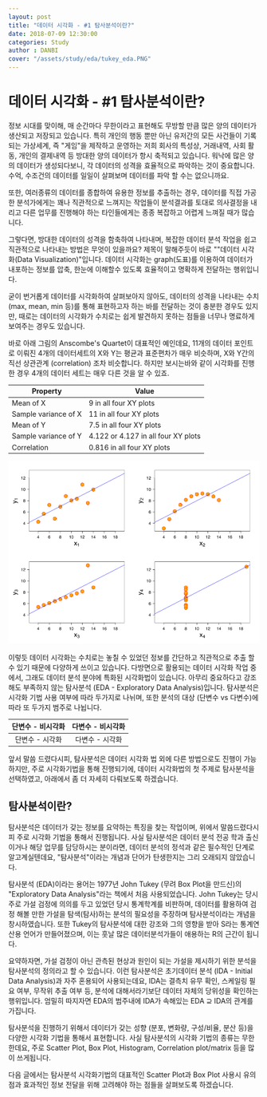 ```yaml
---
layout: post
title: "데이터 시각화 - #1 탐사분석이란?"
date: 2018-07-09 12:30:00
categories: Study
author : DANBI
cover: "/assets/study/eda/tukey_eda.PNG"
---
```


# 데이터 시각화 - #1 탐사분석이란?

정보 시대를 맞이해, 매 순간마다 무한이라고 표현해도 무방할 만큼 많은 양의 데이터가 생산되고 저장되고 있습니다.  특히 개인의 행동 뿐만 아닌 유저간의 모든 사건들이 기록되는 가상세계, 즉 "게임"을 제작하고 운영하는 저희 회사의 특성상,  거래내역, 사회 활동, 개인의 결제내역 등 방대한 양의 데이터가 항시 축적되고 있습니다. 워낙에 많은 양의 데이터가 생성되다보니, 각 데이터의 성격을 효율적으로 파악하는 것이 중요합니다. 수억, 수조건의 데이터를 일일이 살펴보며 데이터를 파악 할 수는 없으니까요. 

또한, 여러종류의 데이터를 종합하여 유용한 정보를 추출하는 경우, 데이터를 직접 가공한 분석가에게는 꽤나 직관적으로 느껴지는 작업들이 분석결과를 토대로 의사결정을 내리고 다른 업무를 진행해야 하는 타인들에게는 종종 복잡하고 어렵게 느껴질 때가 많습니다. 

그렇다면, 방대한 데이터의 성격을 함축하여 나타내며, 복잡한 데이터 분석 작업을 쉽고 직관적으로 나타내는 방법은 무엇이 있을까요? 제목이 말해주듯이 바로 ""데이터 시각화(Data Visualization)"입니다. 데이터 시각화는 graph(도표)를 이용하여 데이터가 내포하는 정보를 압축, 한눈에 이해할수 있도록 효율적이고 명확하게 전달하는 행위입니다. 

굳이 번거롭게 데이터를 시각화하여 살펴보아지 않아도, 데이터의 성격을 나타내는 수치 (max, mean, min 등)를 통해 표현하고자 하는 바를 전달하는 것이 충분한 경우도 있지만, 때로는 데이터의 시각화가 수치로는 쉽게 발견하지 못하는 점들을 너무나 명료하게 보여주는 경우도 있습니다. 

바로 아래 그림의 Anscombe's Quartet이 대표적인 예인데요, 11개의 데이터 포인트로 이뤄진 4개의 데이터세트의 X와 Y는 평균과 표준편차가 매우 비슷하며, X와 Y간의 직선 상관관계 (correlation) 조차 비슷합니다. 하지만 보시는바와 같이 시각화를 진행한 경우 4개의 데이터 세트는 매우 다른 것을 알 수 있죠. 

| Property | Value |
|--|--|
| Mean of X | 9 in all four XY plots |
| Sample variance of X | 11 in all four XY plots |
| Mean of Y | 7.5 in all four XY plots |
| Sample variance of Y | 4.122 or 4.127 in all four XY plots |
| Correlation | 0.816 in all four XY plots |

![990px-Anscombe's_quartet_3.svg](/assets/study/eda/990px-Anscombe's_quartet_3.svg.png)

이렇듯 데이터 시각화는 수치로는 놓칠 수 있었던 정보를 간단하고 직관적으로 추출 할 수 있기 때문에 다양하게 쓰이고 있습니다. 다방면으로 활용되는 데이터 시각화 작업 중에서, 그래도 데이터 분석 분야에 특화된 시각화법이 있습니다. 아무리 중요하다고 강조해도 부족하지 않는 탐사분석 (EDA - Exploratory Data Analysis)입니다. 탐사분석은 시각화 기법 사용 여부에 따라 두가지로 나뉘며, 또한 분석의 대상 (단변수 vs 다변수)에 따라 또 두가지 범주로 나뉩니다. 

| 단변수 - 비시각화 | 다변수 - 비시각화 |
| :---------------: | :---------------: |
|  단변수 - 시각화  |  다변수 - 시각화  |

앞서 말씀 드렸다시피, 탐사분석은 데이터  시각화 법 외에 다른 방법으로도 진행이 가능하지만, 주로 시각화기법을 통해 진행되기에, 데이터 시각화법의 첫 주제로 탐사분석을 선택하였고, 아래에서 좀 더 자세히 다뤄보도록 하겠습니다.

## 탐사분석이란? 

탐사분석은 데이터가 갖는 정보를 요약하는 특징을 찾는 작업이며, 위에서 말씀드렸다시피 주로 시각화 기법을 통해서 진행됩니다. 사실 탐사분석은 데이터 분석 전공 학과 출신이거나 해당 업무를 담당하시는 분이라면, 데이터 분석의 정석과 같은 필수적인 단계로 알고계실텐데요, "탐사분석"이라는 개념과 단어가 탄생한지는 그리 오래되지 않았습니다. 

탐사분석 (EDA)이라는 용어는 1977년 John Tukey (무려 Box Plot을 만드신)의 "Exploratory Data Analysis"라는 책에서 처음 사용되었습니다. John Tukey는 당시 주로 가설 검정에 의의를 두고 있었던 당시 통계학계를 비판하며, 데이터를 활용하여 검정 해볼 만한 가설을 탐색(탐사)하는 분석의 필요성을 주장하며 탐사분석이라는 개념을 창시하였습니다. 또한 Tukey의 탐사분석에 대한 강조와 그의 영향을 받아 S라는 통계연산용 언어가 만들어졌으며, 이는 훗날 많은 데이터분석가들이 애용하는 R의 근간이 됩니다. 

요약하자면, 가설 검정이 아닌 관측된 현상과 원인이 되는 가설을 제시하기 위한 분석을 탐사분석의 정의라고 할 수 있습니다. 이런 탐사분석은 초기데이터 분석 (IDA - Initial Data Analysis)과 자주 혼용되어 사용되는데요, IDA는 결측치 유무 확인, 스케일링 필요 여부, 무작위 추출 여부 등, 분석에 대해서라기보단 데이터 자체의 당위성을 확인하는 행위입니다. 엄밀히 따지자면 EDA의 범주내에 IDA가 속해있는 EDA ⊇ IDA의 관계를 가집니다. 

탐사분석을 진행하기 위해서 데이터가 갖는 성향 (분포, 변화량, 구성/비율, 분산 등)을 다양한 시각화 기법을 통해서 표현합니다. 사실 탐사분석의 시각화 기법의 종류는 무한한데요, 주로 Scatter Plot, Box Plot, Histogram, Correlation plot/matrix 등을 많이 쓰게됩니다. 

다음 글에서는 탐사분석 시각화기법의 대표적인 Scatter Plot과 Box Plot 사용시 유의점과 효과적인 정보 전달을 위해 고려해야 하는 점들을 살펴보도록 하겠습니다. 

